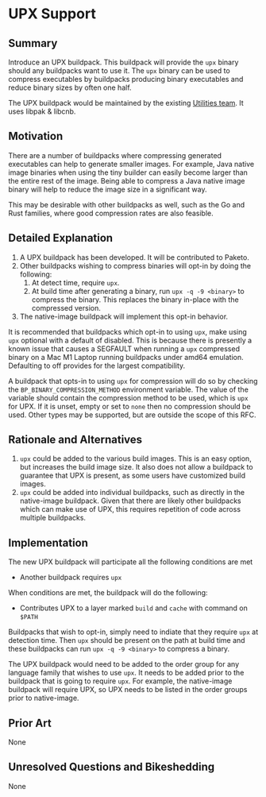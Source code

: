 # UPX Support

## Summary

Introduce an UPX buildpack. This buildpack will provide the `upx` binary should any buildpacks want to use it. The `upx` binary can be used to compress executables by buildpacks producing binary executables and reduce binary sizes by often one half.

The UPX buildpack would be maintained by the existing [Utilities team](https://github.com/orgs/paketo-buildpacks/teams/utilities). It uses libpak & libcnb.

## Motivation

There are a number of buildpacks where compressing generated executables can help to generate smaller images. For example, Java native image binaries when using the tiny builder can easily become larger than the entire rest of the image. Being able to compress a Java native image binary will help to reduce the image size in a significant way.

This may be desirable with other buildpacks as well, such as the Go and Rust families, where good compression rates are also feasible.

## Detailed Explanation

1. A UPX buildpack has been developed. It will be contributed to Paketo.
2. Other buildpacks wishing to compress binaries will opt-in by doing the following:
   1. At detect time, require `upx`.
   2. At build time after generating a binary, run `upx -q -9 <binary>` to compress the binary. This replaces the binary in-place with the compressed version.
3. The native-image buildpack will implement this opt-in behavior.

It is recommended that buildpacks which opt-in to using `upx`, make using `upx` optional with a default of disabled. This is because there is presently a known issue that causes a SEGFAULT when running a `upx` compressed binary on a Mac M1 Laptop running buildpacks under amd64 emulation. Defaulting to off provides for the largest compatibility.

A buildpack that opts-in to using `upx` for compression will do so by checking the `BP_BINARY_COMPRESSION_METHOD` environment variable. The value of the variable should contain the compression method to be used, which is `upx` for UPX. If it is unset, empty or set to `none` then no compression should be used. Other types may be supported, but are outside the scope of this RFC.

## Rationale and Alternatives

1. `upx` could be added to the various build images. This is an easy option, but increases the build image size. It also does not allow a buildpack to guarantee that UPX is present, as some users have customized build images.
2. `upx` could be added into individual buildpacks, such as directly in the native-image buildpack. Given that there are likely other buildpacks which can make use of UPX, this requires repetition of code across multiple buildpacks.

## Implementation

The new UPX buildpack will participate all the following conditions are met

* Another buildpack requires `upx`

When conditions are met, the buildpack will do the following:

* Contributes UPX to a layer marked `build` and `cache` with command on `$PATH`

Buildpacks that wish to opt-in, simply need to indiate that they require `upx` at detection time. Then `upx` should be present on the path at build time and these buildpacks can run `upx -q -9 <binary>` to compress a binary.

The UPX buildpack would need to be added to the order group for any language family that wishes to use `upx`. It needs to be added prior to the buildpack that is going to require `upx`. For example, the native-image buildpack will require UPX, so UPX needs to be listed in the order groups prior to native-image.

## Prior Art

None

## Unresolved Questions and Bikeshedding

None

